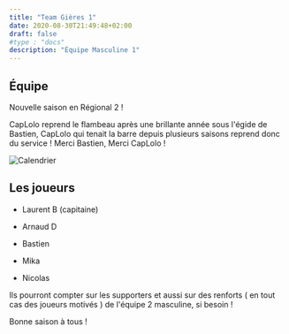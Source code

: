 ```yaml
---
title: "Team Gières 1"
date: 2020-08-30T21:49:48+02:00
draft: false
#type : "docs"
description: "Équipe Masculine 1"
---
```


## Équipe

Nouvelle saison en Régional 2 !

CapLolo reprend le flambeau après une brillante année sous l'égide de Bastien, CapLolo qui tenait la barre depuis plusieurs saisons reprend donc du service ! Merci Bastien, Merci  CapLolo !

![Calendrier](/images/2022-2023-R2H.png)

## Les joueurs

- Laurent B (capitaine)

- Arnaud D

- Bastien 

- Mika

- Nicolas

Ils pourront compter sur les supporters et aussi sur des renforts ( en tout cas des joueurs motivés ) de l'équipe 2 masculine, si besoin !

Bonne saison à tous !
